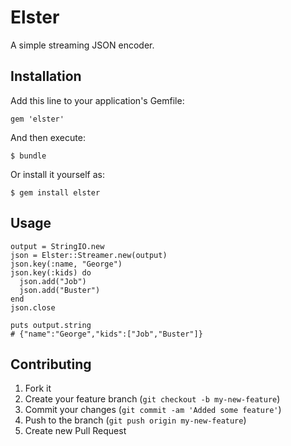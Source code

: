# Elster

A simple streaming JSON encoder.

## Installation

Add this line to your application's Gemfile:

    gem 'elster'

And then execute:

    $ bundle

Or install it yourself as:

    $ gem install elster

## Usage

    output = StringIO.new
    json = Elster::Streamer.new(output)
    json.key(:name, "George")
    json.key(:kids) do
      json.add("Job")
      json.add("Buster")
    end
    json.close

    puts output.string
    # {"name":"George","kids":["Job","Buster"]}

## Contributing

1. Fork it
2. Create your feature branch (`git checkout -b my-new-feature`)
3. Commit your changes (`git commit -am 'Added some feature'`)
4. Push to the branch (`git push origin my-new-feature`)
5. Create new Pull Request

